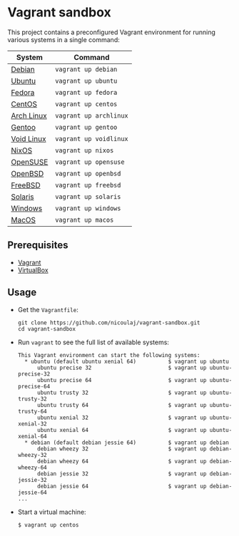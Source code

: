 Vagrant sandbox
===============

This project contains a preconfigured Vagrant environment for running various systems in a single command:

| System                                       | Command                |
| -------------------------------------------- | ---------------------- |
| [Debian](https://www.debian.org)             | `vagrant up debian`    |
| [Ubuntu](https://www.ubuntu.com)             | `vagrant up ubuntu`    |
| [Fedora](https://getfedora.org)              | `vagrant up fedora`    |
| [CentOS](https://www.centos.org)             | `vagrant up centos`    |
| [Arch Linux](https://www.archlinux.org)      | `vagrant up archlinux` |
| [Gentoo](https://www.gentoo.org)             | `vagrant up gentoo`    |
| [Void Linux](http://www.voidlinux.eu)        | `vagrant up voidlinux` |
| [NixOS](https://nixos.org)                   | `vagrant up nixos`     |
| [OpenSUSE](https://www.opensuse.org)         | `vagrant up opensuse`  |
| [OpenBSD](https://www.openbsd.org)           | `vagrant up openbsd`   |
| [FreeBSD](https://www.freebsd.org)           | `vagrant up freebsd`   |
| [Solaris](http://www.oracle.com/solaris)     | `vagrant up solaris`   |
| [Windows](https://www.microsoft.com/windows) | `vagrant up windows`   |
| [MacOS](http://www.apple.com/macos)          | `vagrant up macos`     |


Prerequisites
-------------

  * [Vagrant](https://www.vagrantup.com)
  * [VirtualBox](https://www.virtualbox.org)

Usage
-----

 * Get the `Vagrantfile`:

       git clone https://github.com/nicoulaj/vagrant-sandbox.git
       cd vagrant-sandbox

 * Run `vagrant` to see the full list of available systems:

       This Vagrant environment can start the following systems:
         * ubuntu (default ubuntu xenial 64)          $ vagrant up ubuntu
             ubuntu precise 32                        $ vagrant up ubuntu-precise-32
             ubuntu precise 64                        $ vagrant up ubuntu-precise-64
             ubuntu trusty 32                         $ vagrant up ubuntu-trusty-32
             ubuntu trusty 64                         $ vagrant up ubuntu-trusty-64
             ubuntu xenial 32                         $ vagrant up ubuntu-xenial-32
             ubuntu xenial 64                         $ vagrant up ubuntu-xenial-64
         * debian (default debian jessie 64)          $ vagrant up debian
             debian wheezy 32                         $ vagrant up debian-wheezy-32
             debian wheezy 64                         $ vagrant up debian-wheezy-64
             debian jessie 32                         $ vagrant up debian-jessie-32
             debian jessie 64                         $ vagrant up debian-jessie-64
       ...

 * Start a virtual machine:
 
       $ vagrant up centos

